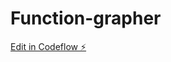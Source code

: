 # Function-grapher

[Edit in Codeflow ⚡️](https://stackblitz.com/~/github.com/gonzalote99/Function-grapher)